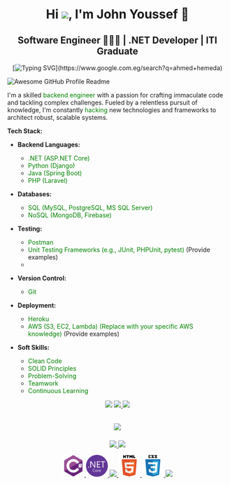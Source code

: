 <h1 align="center">Hi <img src="https://raw.githubusercontent.com/aemmadi/aemmadi/master/wave.gif" width="30">, I'm John Youssef 👑</h1>

<h2 align="center">Software Engineer 👨🏻‍💻 | .NET Developer | ITI Graduate</h2>

<div align="center">

[![Typing SVG](https://readme-typing-svg.demolab.com?font=Orbitron&weight=500&size=22&pause=1000&color=C00000&center=true&vCenter=true&width=420&lines=Follow+to+get+new+updates+💙👌;)](https://www.google.com.eg/search?q=ahmed+hemeda)

</div>

<img alt="Awesome GitHub Profile Readme" src="assets/agpr.gif"> </img>

I'm a skilled  <font color="green">backend engineer</font>  with a passion for crafting immaculate code and tackling complex challenges.  Fueled by a relentless pursuit of knowledge, I'm constantly  <font color="green">hacking</font>  new technologies and frameworks to architect robust, scalable systems.

**Tech Stack:**

* **Backend Languages:**
    * <font color="green">.NET (ASP.NET Core)</font>    
    * <font color="green">Python (Django)</font>
    * <font color="green">Java (Spring Boot)</font>
    * <font color="green">PHP (Laravel)</font>
    
* **Databases:**
    * <font color="green">SQL (MySQL, PostgreSQL, MS SQL Server)</font>
    * <font color="green">NoSQL (MongoDB, Firebase)</font>
    
* **Testing:**
    * <font color="green">Postman</font>
    * <font color="green">Unit Testing Frameworks (e.g., JUnit, PHPUnit, pytest)</font>  (Provide examples)
    * 
* **Version Control:**
    * <font color="green">Git</font>
    
* **Deployment:**
    * <font color="green">Heroku</font>
    * <font color="green">AWS (S3, EC2, Lambda)  (Replace with your specific AWS knowledge)</font>  (Provide examples)
      
* **Soft Skills:**
    * <font color="green">Clean Code</font>
    * <font color="green">SOLID Principles</font>
    * <font color="green">Problem-Solving</font>
    * <font color="green">Teamwork</font>
    * <font color="green">Continuous Learning</font>

<p align="center">
  <img src="https://komarev.com/ghpvc/?username=johnson3235&label=Visitors&color=0060A0&style=flat" height="40"/>
  <a href="https://github.com/johnson3235/johnson3235">
  <img src="https://img.shields.io/badge/dynamic/json?logo=github&label=Followers&labelColor=202525&color=800000&query=%24.data.totalSubs&url=https%3A%2F%2Fapi.spencerwoo.com%2Fsubstats%2F%3Fsource%3Dgithub%26queryKey%3Da-hemeda&longCache=true" height="40"/> </a>
  <a href="https://github.com/johnson3235/johnson3235?tab=stars"> <img Followers" src="https://img.shields.io/github/stars/a-hemeda?color=red&logo=github" height="40" > </a> </p>
 
<h2 align="center">
  <img src="https://readme-typing-svg.herokuapp.com?lines=Plus+22K+LinkedIn+Followers+❤️✨" /> </h2>
 
<p align="center">
  <a target="_blank" href="https://www.linkedin.com/in/john-youssef-2160091b4/"><img src="https://img.shields.io/badge/-LinkedIn-0060A0?style=for-the-badge&logo=Linkedin&logoColor=white" height="50" > </img> </a>
  <a target="_blank" href="mailto:johnyoussef32@gmail.com"><img src="https://img.shields.io/badge/-Gmail-800000?style=for-the-badge&logo=Gmail&logoColor=white" height="50" > </img> </a>
<br/>
<p align="center">
  <a href="https://www.w3schools.com/cs/" target="_blank" rel="noreferrer"> <img src="https://raw.githubusercontent.com/devicons/devicon/master/icons/csharp/csharp-original.svg" height="50"/> </a>
  <a href="https://dotnet.microsoft.com/" target="_blank" rel="noreferrer"> <img src="https://raw.githubusercontent.com/devicons/devicon/master/icons/dotnetcore/dotnetcore-original.svg" height="50"/> </a>
  <a href="https://postman.com" target="_blank" rel="noreferrer"> <img src="https://www.vectorlogo.zone/logos/getpostman/getpostman-icon.svg" height="50"/> </a>
  <a href="https://www.w3.org/html/" target="_blank" rel="noreferrer"> <img src="https://raw.githubusercontent.com/devicons/devicon/master/icons/html5/html5-original-wordmark.svg" height="50"/> </a>
  <a href="https://www.w3schools.com/css/" target="_blank" rel="noreferrer"> <img src="https://raw.githubusercontent.com/devicons/devicon/master/icons/css3/css3-original-wordmark.svg" height="50"/> </a>
  <a href="https://git-scm.com/" target="_blank" rel="noreferrer"> <img src="https://www.vectorlogo.zone/logos/git-scm/git-scm-icon.svg" height="50"/> </a> </p>

